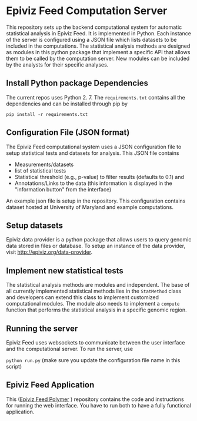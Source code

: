 # Epiviz Feed Computation Server

This repository sets up the backend computational system for automatic statistical analysis in Epiviz Feed. It is implemented in Python. Each instance of the server is configured using a JSON file which lists datasets to be included in the computations. The statistical analysis methods are designed as modules in this python package that implement a specific API that allows them to be called by the computation server. New modules can be included by the analysts for their specific analyses. 

## Install Python package Dependencies

The current repos uses Python 2. 7. The `requirements.txt` contains all the dependencies and can be installed through pip by 

`pip install -r requirements.txt`

## Configuration File (JSON format)

The Epiviz Feed computational system uses a JSON configuration file to setup statistical tests and datasets for analysis. This JSON file contains 

- Measurements/datasets
- list of statistical tests
- Statistical threshold (e.g., p-value) to filter results (defaults to 0.1) and
- Annotations/Links to the data (this information is displayed in the "information button" from the interface)

An example json file is setup in the repository. This configuration contains dataset hosted at University of Maryland and example computations. 

## Setup datasets

Epiviz data provider is a python package that allows users to query genomic data stored in files or database. To setup an instance of the data provider, visit http://epiviz.org/data-provider.

## Implement new statistical tests

The statistical analysis methods are modules and independent. The base of all currently implemented statistical methods lies in the `StatMethod` class and developers can extend this class to implement customized computational modules. The module also needs to implement a `compute` function that performs the statistical analysis in a specific genomic region.

## Running the server

Epiviz Feed uses websockets to communicate between the user interface and the computational server. To run the server, use

`python run.py` (make sure you update the configuration file name in this script)

## Epiviz Feed Application

This ([Epiviz Feed Polymer](https://github.com/epiviz/epiviz_feed_polymer) ) repository contains the code and instructions for running the web interface. You have to run both to have a fully functional application.
